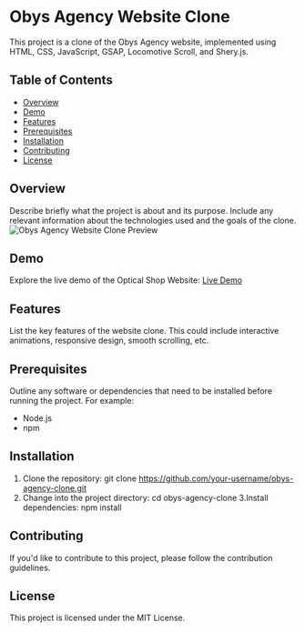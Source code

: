 <h1 id="obys-agency-website-clone">Obys Agency Website Clone</h1>
<p>This project is a clone of the Obys Agency website, implemented using HTML, CSS, JavaScript, GSAP, Locomotive Scroll, and Shery.js.</p>
<h2 id="table-of-contents">Table of Contents</h2>
<ul>
<li><a href="#overview">Overview</a></li>
<li><a href="#demo">Demo</a></li>
<li><a href="#features">Features</a></li>
<li><a href="#prerequisites">Prerequisites</a></li>
<li><a href="#installation">Installation</a></li>
<li><a href="#contributing">Contributing</a></li>
<li><a href="#license">License</a></li>
</ul>
<h2 id="overview">Overview</h2>
<p>Describe briefly what the project is about and its purpose. Include any relevant information about the technologies used and the goals of the clone.
<img src="trendline.png" alt="Obys Agency Website Clone Preview"></p>
<h2 id="demo">Demo</h2>
<p>Explore the live demo of the Optical Shop Website: <a href="https://antra77.github.io/Optical-shop-concept/">Live Demo</a></p>
<h2 id="features">Features</h2>
<p>List the key features of the website clone. This could include interactive animations, responsive design, smooth scrolling, etc.</p>
<h2 id="prerequisites">Prerequisites</h2>
<p>Outline any software or dependencies that need to be installed before running the project. For example:</p>
<ul>
<li>Node.js</li>
<li>npm</li>
</ul>
<h2 id="installation">Installation</h2>
<ol>
<li>Clone the repository:
git clone <a href="https://github.com/your-username/obys-agency-clone.git">https://github.com/your-username/obys-agency-clone.git</a>	</li>
<li>Change into the project directory:
cd obys-agency-clone
3.Install dependencies:
npm install</li>
</ol>
<h2 id="contributing">Contributing</h2>
<p>If you&#39;d like to contribute to this project, please follow the contribution guidelines.</p>
<h2 id="license">License</h2>
<p>This project is licensed under the MIT License.</p>
